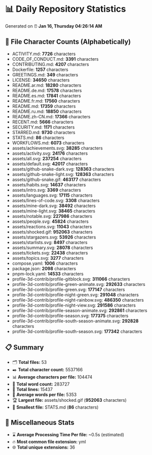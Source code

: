 # 📊 Daily Repository Statistics
Generated on ⏰ **Jan 16, Thursday 04:26:14 AM**

## 📂 File Character Counts (Alphabetically)
- ACTIVITY.md: **7726** characters
- CODE_OF_CONDUCT.md: **3391** characters
- CONTRIBUTING.md: **4207** characters
- Dockerfile: **1257** characters
- GREETINGS.md: **349** characters
- LICENSE: **34650** characters
- README.ar.md: **18280** characters
- README.de.md: **17578** characters
- README.es.md: **17841** characters
- README.fr.md: **17560** characters
- README.md: **17359** characters
- README.ru.md: **18850** characters
- README.zh-CN.md: **17366** characters
- RECENT.md: **5666** characters
- SECURITY.md: **1171** characters
- STARRED.md: **9730** characters
- STATS.md: **86** characters
- WORKFLOWS.md: **6073** characters
- assets/achievements.svg: **38285** characters
- assets/activity.svg: **24176** characters
- assets/all.svg: **237254** characters
- assets/default.svg: **42017** characters
- assets/github-snake-dark.svg: **128363** characters
- assets/github-snake-light.svg: **128363** characters
- assets/github-snake.gif: **463177** characters
- assets/habits.svg: **14637** characters
- assets/intro.svg: **3369** characters
- assets/languages.svg: **17115** characters
- assets/lines-of-code.svg: **3308** characters
- assets/mine-dark.svg: **38492** characters
- assets/mine-light.svg: **38465** characters
- assets/notable.svg: **227986** characters
- assets/people.svg: **45824** characters
- assets/reactions.svg: **11043** characters
- assets/shocked.gif: **952063** characters
- assets/stargazers.svg: **53926** characters
- assets/starlists.svg: **8497** characters
- assets/summary.svg: **28078** characters
- assets/tickets.svg: **22438** characters
- assets/topics.svg: **3277** characters
- compose.yaml: **1006** characters
- package.json: **2098** characters
- pnpm-lock.yaml: **14533** characters
- profile-3d-contrib/profile-gitblock.svg: **311066** characters
- profile-3d-contrib/profile-green-animate.svg: **292633** characters
- profile-3d-contrib/profile-green.svg: **177147** characters
- profile-3d-contrib/profile-night-green.svg: **291048** characters
- profile-3d-contrib/profile-night-rainbow.svg: **486350** characters
- profile-3d-contrib/profile-night-view.svg: **291586** characters
- profile-3d-contrib/profile-season-animate.svg: **292861** characters
- profile-3d-contrib/profile-season.svg: **177375** characters
- profile-3d-contrib/profile-south-season-animate.svg: **292828** characters
- profile-3d-contrib/profile-south-season.svg: **177342** characters

## 📋 Summary
- 🗂️ **Total files:** 53
- ✒️ **Total character count:** 5537166
- 📊 **Average characters per file:** 104474
- 📝 **Total word count:** 283727
- 🧾 **Total lines:** 15437
- 📐 **Average words per file:** 5353
- 🏆 **Largest file:** assets/shocked.gif (**952063** characters)
- 🥉 **Smallest file:** STATS.md (**86** characters)

## 🌟 Miscellaneous Stats
- ⌛ **Average Processing Time Per file:** ~0.5s (estimated)
- 🔥 **Most common file extension:** yml
- 🌐 **Total unique extensions:** 36
